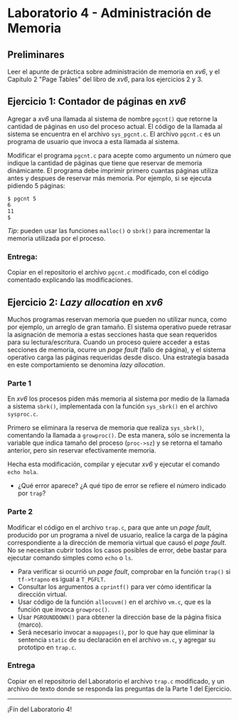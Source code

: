 # Laboratorio 4 - Administración de Memoria

## Preliminares
Leer el apunte de práctica sobre administración de memoria en _xv6_, y el Capítulo 2 "Page Tables" del libro de _xv6_, para los ejercicios 2 y 3.

## Ejercicio 1: Contador de páginas en _xv6_
Agregar a _xv6_ una llamada al sistema de nombre `pgcnt()` que retorne la cantidad de páginas en uso del proceso actual. El código de la llamada al sistema se encuentra en el archivo `sys_pgcnt.c`. El archivo `pgcnt.c` es un programa de usuario que invoca a esta llamada al sistema.

Modificar el programa `pgcnt.c` para acepte como argumento un número que indique la cantidad de páginas que tiene que reservar de memoria dinámicante. El programa debe imprimir primero cuantas páginas utiliza antes y despues de reservar más memoria. Por ejemplo, si se ejecuta pidiendo 5 páginas:
```
$ pgcnt 5
6
11
$
```
_Tip_: pueden usar las funciones `malloc()` o `sbrk()` para incrementar la memoria utilizada por el proceso.

### Entrega:
Copiar en el repositorio el archivo `pgcnt.c` modificado, con el código comentado explicando las modificaciones.

## Ejercicio 2: _Lazy allocation_ en _xv6_
Muchos programas reservan memoria que pueden no utilizar nunca, como por ejemplo, un arreglo de gran tamaño. El sistema operativo puede retrasar la asignación de memoria a estas secciones hasta que sean requeridos para su lectura/escritura. Cuando un proceso quiere acceder a estas secciones de memoria, ocurre un _page fault_ (fallo de página), y el sistema operativo carga las páginas requeridas desde disco. Una estrategia basada en este comportamiento se denomina _lazy allocation_.

### Parte 1
En _xv6_ los procesos piden más memoria al sistema por medio de la llamada a sistema `sbrk()`, implementada con la función `sys_sbrk()` en el archivo `sysproc.c`. 

Primero se eliminara la reserva de memoria que realiza `sys_sbrk()`, comentando la llamada a `growproc()`. De esta manera, sólo se incrementa la variable que indica tamaño del proceso (`proc->sz`) y se retorna el tamaño anterior, pero sin reservar efectivamente memoria.

Hecha esta modificación, compilar y ejecutar _xv6_ y ejecutar el comando `echo hola`.
- ¿Qué error aparece? ¿A qué tipo de error se refiere el número indicado por `trap`?

### Parte 2
Modificar el código en el archivo `trap.c`, para que ante un _page fault_, producido por un programa a nivel de usuario, realice la carga de la página correspondiente a la dirección de memoria virtual que causó el _page fault_. No se necesitan cubrir todos los casos posibles de error, debe bastar para ejecutar comando simples como `echo` o `ls`.
- Para verificar si ocurrió un _page fault_, comprobar en la función `trap()` si `tf->trapno` es igual a `T_PGFLT`.
- Consultar los argumentos a `cprintf()` para ver cómo identificar la dirección virtual.
- Usar código de la función `allocuvm()` en el archivo `vm.c`, que es la función que invoca `growproc()`.
- Usar `PGROUNDDOWN()` para obtener la dirección base de la página física (marco).
- Será necesario invocar a `mappages()`, por lo que hay que eliminar la sentencia `static` de su declaración en el archivo `vm.c`, y agregar su prototipo en `trap.c`.

### Entrega
Copiar en el repositorio del Laboratorio el archivo `trap.c` modificado, y un archivo de texto donde se responda las preguntas de la Parte 1 del Ejercicio.

---

¡Fín del Laboratorio 4!
